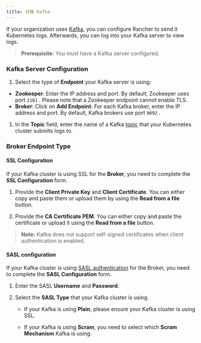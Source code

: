 ```yaml
---
title: 对接 Kafka
---
```


If your organization uses [Kafka](https://kafka.apache.org/), you can configure Rancher to send it Kubernetes logs. Afterwards, you can log into your Kafka server to view logs.

> **Prerequisite:** You must have a Kafka server configured.

### Kafka Server Configuration

1. Select the type of **Endpoint** your Kafka server is using:

* **Zookeeper**: Enter the IP address and port. By default, Zookeeper uses port `2181` . Please note that a Zookeeper endpoint cannot enable TLS.
* **Broker**: Click on **Add Endpoint**. For each Kafka broker, enter the IP address and port. By default, Kafka brokers use port `9092` .

1. In the **Topic** field, enter the name of a Kafka [topic](https://kafka.apache.org/documentation/#basic_ops_add_topic) that your Kubernetes cluster submits logs to.

### **Broker** Endpoint Type

#### SSL Configuration

If your Kafka cluster is using SSL for the **Broker**, you need to complete the **SSL Configuration** form.

1. Provide the **Client Private Key** and **Client Certificate**. You can either copy and paste them or upload them by using the **Read from a file** button.

1. Provide the **CA Certificate PEM**. You can either copy and paste the certificate or upload it using the **Read from a file** button.

> **Note:** Kafka does not support self-signed certificates when client authentication is enabled.

#### SASL configuration

If your Kafka cluster is using [SASL authentication](https://kafka.apache.org/documentation/#security_sasl) for the Broker, you need to complete the **SASL Configuration** form.

1. Enter the SASL **Username** and **Password**.

1. Select the **SASL Type** that your Kafka cluster is using.

   - If your Kafka is using **Plain**, please ensure your Kafka cluster is using SSL.

   - If your Kafka is using **Scram**, you need to select which **Scram Mechanism** Kafka is using.

